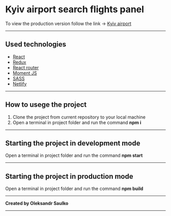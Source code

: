 # Kyiv airport search flights panel

To view the production version follow the link -> <a href="https://whimsical-torte-0a58ae.netlify.app">Kyiv airport</a>

---

## Used technologies

- <a href="https://reactjs.org/">React</a>
- <a href="https://redux.js.org/">Redux</a>
- <a href="https://reactrouter.com/en/main">React router</a>
- <a href="https://momentjs.com/">Moment JS</a>
- <a href="https://sass-lang.com/">SASS</a>
- <a href="https://www.netlify.com/">Netlify</a>

---

## How to usege the project

1. Clone the project from current repository to your local machine
2. Open a terminal in project folder and run the command **npm i**

---

## Starting the project in development mode

Open a terminal in project folder and run the command **npm start**

---

## Starting the project in production mode

Open a terminal in project folder and run the command **npm build**

---

**Created by Oleksandr Saulko**

---
